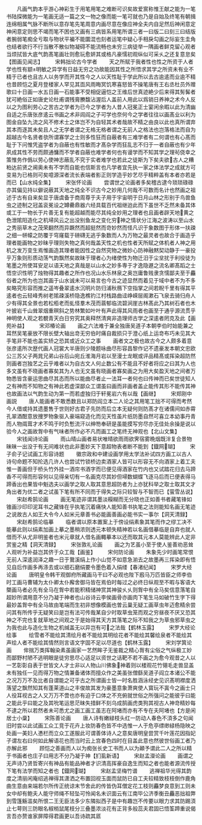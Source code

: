<!-- { "loadSidebar": true } -->
　　凡画气韵本乎游心神彩生于用笔用笔之难断可识矣故爱賔称惟王献之能为一笔书陆探微能为一笔画无适一篇之文一物之像而能一笔可就也乃是自始及终笔有朝揖连绵相属气脉不断所以意存笔先笔周意内画尽意在像应神全夫内自足然后神闲意定神闲意定则思不竭而笔不困也又画有三病皆系用笔所谓三者一曰版二曰刻三曰结版者腕弱笔痴全亏取与物状平褊不能圜混也刻者运笔中疑心手相戾勾画之际妄生圭角也结者欲行不行当散不散似物凝碍不能流畅也未穷三病徒举一隅画者鲜克留心观者当烦拭皆大底气韵髙笔画壮则愈玩愈妍其或格凡豪懦初观纵似可采乆之还复意怠矣【图画见闻志】
　　宋韩拙论古今学者
　　天之所赋于我者性也性之所资于人者学也性有颛明敏之异学有日益无穷之功故能因其性之所悟求其学之所资未有业不精于已者也且古人以务学而开其性今之人以天性耻于学此所以去古逾逺而业逾不精也昔顾恺之夏月登楼家人罕见其靣风雨晦冥饥寒喜怒皆不操笔唐有王右丞杜员外赠歌曰十日画一水五日画一石能事不受相促逼恺之王维后世真迹絶少后来得其髣髴者犹可絶俗正如唐史论杜甫谓残膏賸馥沾渥后人盖前人用此以爲销日养神之术今人反以之为图利劳心之苦古之学者为已今之学者为人昔人冠冕正士宴闲余暇以此为清幽自适之乐唐张彦逺云书画之术非闾阎之子可学也奈何今之学者往往以画髙业以利为图金自坠九流之风不修术士之体岂不为自轻其术者哉故不精之由良以此也真所谓弃其本而逐其未矣且人之无学者谓之无格无格者谓之无前人之格法也岂落格法而自为超越古今名贤者欤所谓寡学之士则多性狂而自蔽者有三难学者有二何谓也有心髙而耻于下问惟凭盗学者为自蔽也有性敏而才髙杂学而狂乱志不归于一者自蔽也有少年夙成其性不劳而颇通慵而不学者自蔽也难学者何也有谩学而不知其学之理茍侥幸之策惟务作僞以劳心使神志蔽乱不究于实者难学也若此之徒斯为下矣夫欲古人之糟粕达前贤之阃奥未有不学而自能也信斯言也凡学者宜先执一家之体法学之成就方可变易为已格则可矣噫源深者流长表端者影正则学造乎妙艺尽乎精粹盖有本者亦若是而已【山水纯全集】
　　宋张怀论画
　　尝谓世之论画者多矣稽古逮今琐琐碌碌亦其偏见持以僻说蔽其天地之纯全不识古今之妙用几何哉不可数而名计也然画之祖述于古有自来矣显于唐虞备于商周尊于夫子用于宇宙明于日月山林之形别于鸟兽鱼虫之迹制之冠盖衮冕设之罇罍鼎器六经具载百代祖继迨此而下虽世不乏然未备其体或工于一物长于片善无复有能超越而能尽其纯全妙用之理者也且画者辟天地黄之色泄隂阳造化之机埽风云之出没别鱼龙之变化穷神之情状分江海之波涛以至山水之秀丽草木之茂荣翻然而异蹶然而超挺然而竒妙然而怪凡识于象数图于形体一扶疎之细一帡幪之防覆于穹窿载于磅礴无逃乎象数而人为万物之最灵者也故合于画造乎理者能画物之妙昧乎理则失物之真何哉盖天性之机也性者天所赋之体机者人神之用机之发万变生焉惟画造其理者能因性之自然究物之微妙心防神融黙契动静于一豪投乎万象则形质动荡气韵飘然矣故昧于理者心为绪使性为物迁汨于尘坌扰于利役徒为笔墨之所使耳安足以语天地之真哉是以山水之妙多専于才逸隐遯之流名卿髙蹈之士悟空识性明了烛物得其趣者之所作也况山水乐林泉之奥岂庸鲁贱隶贪懦鄙夫至于麤俗者之所为也岂其画于山水诚未可以易言也今古之迹显然而着见于域中者不为不多矣略究形容而推之遥岑叠翠逺水沉明片防归浦秋鴈下空指掌之间若睨千里有得其平逺者也云轻峰秀树老隂疎溪桥隐逸樵钓江村栈路曲迳峥嵘层阁漱石飞泉去骑归舟人少有得其全景也若松栢老而虬怪羣木茂而蓊郁临流碧涧崖古林髙此乃其树石者也木叶披岩千山耸翠烟重暝斜之势林繁如叶叶有声此得其风雨者也画至于通乎源流贯乎神明使人观之若覩青天白日穷究其奥释然清爽非造理师古学之深逺者罔克及此【画苑补益】
　　宋邓椿论画
　　画之六法难于兼全独唐吴道子本朝李伯时始能兼之耳然吴笔豪放不限长壁大轴出竒无穷伯时痛自裁损只于澄心纸上运竒布巧未见其大手笔非不能也盖实矫之恐其或近众工之事
　　画者文之极也故古今之人颇多着意张彦逺所次歴代画人冠裳大半唐则少陵题咏曲尽形容昌黎作记不遗豪发本朝文忠欧公三苏父子两晁兄弟山谷后山宛丘淮海月岩以至漫士龙眠或评品精髙或挥染超防然则画者岂独艺之云乎难者以为自古文人何止数公有不能且不好者将应之曰其为人也多文虽有不晓画者寡矣其为人也无文虽有晓画者寡矣画之为用大矣盈天地之间者万物悉皆含豪运思曲尽其态而所以能曲尽者止一法耳一者何也曰传神而已矣世徒知人之有神而不知物之有神此若虚深鄙众工谓虽曰画而非画者盖止能传其形不能传其神也故画法以气韵生动为第一而若虚独归于轩冕岩六有以哉【画继】
　　宋郑刚中画説
　　唐人能画者不敢悉数且以郑防阎立本二人论之其用笔工拙不可得而考然今人借或持其遗墨售于世则好古君子先防而后立本无疑何则防髙才在诸儒间如赤霄孔翠酒酣意放捜罗物象驱入豪端窥造化而见天性虽片纸防墨自然可喜立本幼事丹青而人物阘茸才术不鸣于时负慙流汗以绅笏奉研是虽能摸写穷尽亦无佳处余操是说以验今人之画故胷中有气味者所作必不凡而画工之笔终无神观也【北山文集】
　　宋钱闻诗论画
　　雨山晴山画者易状唯晴欲雨雨欲霁宿雾晩烟既泮复合景物昧昧一出没于有无间难状也此非墨妙天下意超物表者断不能到【鐡网瑚】
　　宋子俞子记试画工形容诗题
　　徽宗政和中建设画学用太学法补试四方画工以古人诗句命题不知抡选几许人也尝试竹锁桥边卖酒家人皆可以形容无不向酒家上着工夫惟一善画但于桥头竹外挂一酒帘书酒字而已便见得酒家在竹内也又试踏花归去马蹄香不可得而形容何以见得亲切有一名画克尽其妙但埽数蝴蝶飞逐马后而已便表得马蹄香出也果皆中魁选夫以画学之取人取其意思超防者为上亦犹科举之取士取其文才角出者为优二者之试虽下笔有所不同而于得失之际只较智与不智而已【萤雪丛说】
　　宋赵希鹄论画
　　画无笔迹非谓其墨淡糢糊而无分晓也正如善书者藏笔锋如锥画沙印印泥耳书之藏锋在乎执笔沉着痛快人能知善书执笔之法则能知名画无笔迹之说故古人如王大令今人如米元章善书必能画善画必能书实一事尔【洞天清録】
　　宋赵希鹄论临摹
　　临者谓以原本置案上于傍设绢素象其笔而作之缪工决不能摹此则以绢素加画上摹之墨稍浓则透元本顿失精神若以名画借摹临是自弃也就人借而不从尤非明鉴者也米元章就人借名画輙摹本以还而取其元本人莫能辨此人定非赏鉴之精【洞天清録】
　　宋张敦礼论画
　　画之为艺虽小至于使人鉴善劝恶耸人观听为补益岂其侪于众工哉【画鉴】
　　宋何防论画
　　朱象先少时画笔常恨无前人深逺润泽之趣一日于鵞溪绢上作小山觉不如意急湔去之故墨再三挥染即有悟见自后作画多再涤去或以细石磨绢要令墨色着入绢缕【春渚纪闻】
　　宋罗大经论画
　　唐明皇令韩干观御府所藏画马干曰不必观也陛下廏马万匹皆臣之师李伯时工画马曹辅为太仆卿太仆廨舍御马皆在焉伯时每过之必终日纵观至不暇与客语大槩画马者必先有全马在胷中若能积精储神赏其神骏乆乆则胷中有全马矣信意落笔自超妙所谓用意不分乃凝于神者也山谷诗云李侯画骨亦画肉下笔生马如破竹生字下得最妙盖胷中有全马故由笔端而生初非想像模画也曽云巢无疑工画草虫年迈愈精余尝问其有所传乎无疑笑曰是岂有法可传哉某自少时取草虫笼而观之穷昼夜不厌又恐其神之不完也复就草地之间观之于是始得其天方其落笔之际不知我之为草虫邪草虫之为我也此与造化生物之机缄盖无以异岂有可之法哉【鹤林玉露】
　　宋罗大经论绘事
　　绘雪者不能绘其清绘月者不能绘其明绘花者不能绘其馨绘泉者不能绘其声绘人者不能绘其情然则言语文字固不足以尽道也【鹤林玉露】
　　宋刘学箕论画
　　侔揣万类挥翰染素虽画家一艺然眸子无鉴裁之精心胷有尘俗之气纵极工妙而鄙野村陋不逃明眼是徒穷思尽心适足以资世之话靶不若不画之为愈今观昔之人以一艺彰彰自表于世皆文人才士非以人物山川佛象神着则以楼观花竹翎毛走兽显盖未有独任一见而得万物之情兼备诸体而擅众作之美虽张僧繇吴道子阎立本诸公不能之况万万不及比者自谓能之可乎古之所谓画士皆一时名胜涵泳经史见识髙明襟度洒落望之飘然知其有蓬莱道山之丰俊故其发为豪墨意象萧爽使人寳玩不寘今之画士只人役耳视古之人又万万不啻也亦有迫于口体之不充俯就世俗之所强问之能彼乎曰能之能此乎曰能之及其吮笔运思茫昧失措鲜不刻乌成鹄画虎类狗其视古人神竒精妙每不逮之所以若然者未可悉尤之画工画工虽志在阿堵而亦有不专在夫阿堵也【方是闲居士小稾】
　　宋陈善论画
　　唐人诗有嫩緑枝头红一防动人春色不湏多之句闻旧时尝以此试画工众工竞于花卉上妆防春色皆不中选惟一人于危亭缥缈緑杨隐映之处画一美妇人慿栏而立众工遂服此可谓善体诗人之意矣唐明皇尝赏千叶莲花因指妃子谓左右曰何如此解语花也而当时云上宫春色四时在目盖此意也然彼世俗画工者乃亦解此邪
　　顾恺之善画而人以为痴张长史工书而人以为顚予谓此二人之所以精于书画者也庄子曰用志不分乃凝于神【扪虱新语】
　　宋赵孟濚论画
　　画谓之无声诗乃贤哲寄兴有神品有能品神者才识清高挥豪自逸生而知之者也能者源流传授下笔有法学而知之者也【鐡网瑚】
　　宋赵孟坚梅竹谱
　　逃禅祖华光得其韵度之清丽闲庵绍逃禅得其潇洒之布置回视玉面而鼠防已自工夫较精致枝枝倒作鹿角曲生意由来端若尔所传正统谅末节舍此的传皆伪耳僧定花工枝则麤梦良意到工则未女中却有鲍夫人能守师绳不轻坠可怜闻名未识面云有江南毕公济季衡丑麤恶拙祖弊到雪篷觞滥矣所恨二王无臣法多少东隣拟西子是中有趣岂不传要以眼力求其防踢湏止七萼则三防眼名椒梢鼠尾枝分三叠墨浓淡花有正背多般蕊夫君固已悟筌蹄重说偈言吾亦赘谁家屏障得君画更以吾诗疏其厎
